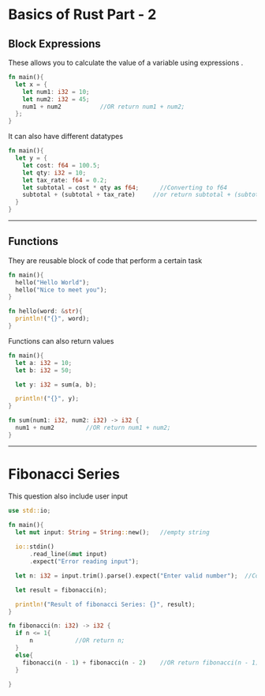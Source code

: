# Basics of Rust Part - 2 

## Block Expressions 

These allows you to calculate the value of a variable using expressions . 

```rs 
fn main(){
  let x = {
    let num1: i32 = 10;
    let num2: i32 = 45;
    num1 + num2           //OR return num1 + num2;
  };
}
```

It can also have different datatypes

```rs 
fn main(){
  let y = {
    let cost: f64 = 100.5;
    let qty: i32 = 10;
    let tax_rate: f64 = 0.2; 
    let subtotal = cost * qty as f64;      //Converting to f64 
    subtotal + (subtotal + tax_rate)     //or return subtotal + (subtotal + tax_rate);
  }
}
```

---

## Functions 

They are reusable block of code that perform a certain task 

```rs 
fn main(){
  hello("Hello World");
  hello("Nice to meet you");
}

fn hello(word: &str){
  println!("{}", word);
}
```

Functions can also return values 

```rs 
fn main(){
  let a: i32 = 10;
  let b: i32 = 50;

  let y: i32 = sum(a, b);

  println!("{}", y);
}

fn sum(num1: i32, num2: i32) -> i32 {
  num1 + num2         //OR return num1 + num2;
}
```

---

# Fibonacci Series 

This question also include user input 

```rs 
use std::io;

fn main(){
  let mut input: String = String::new();   //empty string
  
  io::stdin()
      .read_line(&mut input)
      .expect("Error reading input");

  let n: i32 = input.trim().parse().expect("Enter valid number");  //Convering to i32 

  let result = fibonacci(n);

  println!("Result of fibonacci Series: {}", result);
}

fn fibonacci(n: i32) -> i32 {
  if n <= 1{
      n            //OR return n;
  }
  else{
    fibonacci(n - 1) + fibonacci(n - 2)    //OR return fibonacci(n - 1) + fibonacci(n - 2);
  }

}
```
